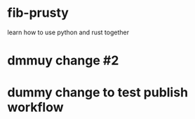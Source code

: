 # fib-prusty
learn how to use python and rust together

# dmmuy change #2
# dummy change to test publish workflow